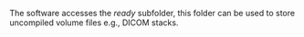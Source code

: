 The software accesses the _ready_ subfolder, this folder can be used to store uncompiled volume files e.g., DICOM stacks.

